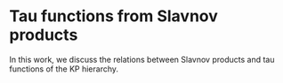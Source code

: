 # Tau functions from Slavnov products

In this work, we discuss the relations between Slavnov 
products and tau functions of the KP hierarchy. 
